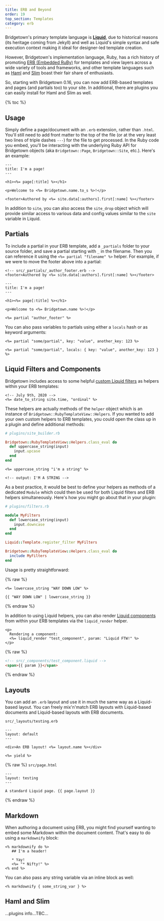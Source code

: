```yaml
---
title: ERB and Beyond
order: 19
top_section: Templates
category: erb
---
```


Bridgetown's primary template language is [**Liquid**](/docs/liquid), due to historical reasons (its heritage coming from Jekyll) and well as Liquid's simple syntax and safe execution context making it ideal for designer-led template creation.

However, Bridgetown's implementation language, Ruby, has a rich history of promoting [ERB (Embedded RuBy)](https://docs.ruby-lang.org/en/2.7.0/ERB.html) for templates and view layers across a wide variety of tools and frameworks, and other template languages such as [Haml](http://haml.info) and [Slim](http://slim-lang.com) boast their fair share of enthusiasts.

So, starting with Bridgetown 0.16, you can now add ERB-based templates and pages (and partials too) to your site. In additional, there are plugins you can easily install for Haml and Slim as well.

{% toc %}

## Usage

Simply define a page/document with an `.erb` extension, rather than `.html`. You'll still need to add front matter to the top of the file (or at the very least two lines of triple dashes `---`) for the file to get processed. In the Ruby code you embed, you'll be interacting with the underlying Ruby API for Bridgetown objects (aka `Bridgetown::Page`, `Bridgetown::Site`, etc.). Here's an example:

```eruby
---
title: I'm a page!
---

<h1><%= page[:title] %></h1>

<p>Welcome to <%= Bridgetown.name.to_s %>!</p>

<footer>Authored by <%= site.data[:authors].first[:name] %></footer>
```

In addition to `site`, you can also access the `site_drop` object which will provide similar access to various data and config values similar to the `site` variable in Liquid.

## Partials

To include a partial in your ERB template, add a `_partials` folder to your source folder, and save a partial starting with `_` in the filename. Then you can reference it using the `<%= partial "filename" %>` helper. For example, if we were to move the footer above into a partial:

```eruby
<!-- src/_partials/_author_footer.erb -->
<footer>Authored by <%= site.data[:authors].first[:name] %></footer>
```

```eruby
---
title: I'm a page!
---

<h1><%= page[:title] %></h1>

<p>Welcome to <%= Bridgetown.name %>!</p>

<%= partial "author_footer" %>
```

You can also pass variables to partials using either a `locals` hash or as keyword arguments:

```eruby
<%= partial "some/partial", key: "value", another_key: 123 %>

<%= partial "some/partial", locals: { key: "value", another_key: 123 } %>
```

## Liquid Filters and Components

Bridgetown includes access to some helpful [custom Liquid filters](/docs/liquid/filters) as helpers within your ERB templates:

```eruby
<!-- July 9th, 2020 -->
<%= date_to_string site.time, "ordinal" %>
```

These helpers are actually methods of the `helper` object which is an instance of `Bridgetown::RubyTemplateView::Helpers`.  If you wanted to add your own custom helpers to ERB templates, you could open the class up in a plugin and define additional methods:

```ruby
# plugins/site_builder.rb

Bridgetown::RubyTemplateView::Helpers.class_eval do
  def uppercase_string(input)
    input.upcase
  end
end
```

```eruby
<%= uppercase_string "i'm a string" %>

<!-- output: I'M A STRING -->
```

As a best practice, it would be best to define your helpers as methods of a dedicated `Module` which could then be used for both Liquid filters and ERB helpers simultaneously. Here's how you might go about that in your plugin:

```ruby
# plugins/filters.rb

module MyFilters
  def lowercase_string(input)
    input.downcase
  end
end

Liquid::Template.register_filter MyFilters

Bridgetown::RubyTemplateView::Helpers.class_eval do
  include MyFilters
end
```

Usage is pretty straightforward:

{% raw %}
```eruby
<%= lowercase_string "WAY DOWN LOW" %>
```

```Liquid
{{ "WAY DOWN LOW" | lowercase_string }}
```
{% endraw %}

In addition to using Liquid helpers, you can also render [Liquid components](/docs/components) from within your ERB templates via the `liquid_render` helper.

```eruby
<p>
  Rendering a component:
  <%= liquid_render "test_component", param: "Liquid FTW!" %>
</p>
```

{% raw %}
```html
<!-- src/_components/test_component.liquid -->
<span>{{ param }}</span>
```
{% endraw %}

## Layouts

You can add an `.erb` layout and use it in much the same way as a Liquid-based layout. You can freely mix'n'match ERB layouts with Liquid-based documents and Liquid-based layouts with ERB documents.

`src/_layouts/testing.erb`

```eruby
---
layout: default
---

<div>An ERB layout! <%= layout.name %></div>

<%= yield %>
```

{% raw %}
`src/page.html`
```Liquid
---
layout: testing
---

A standard Liquid page. {{ page.layout }}
```
{% endraw %}

## Markdown

When authoring a document using ERB, you might find yourself wanting to embed some Markdown within the document content. That's easy to do using a `markdownify` block:

```eruby
<% markdownify do %>
   ## I'm a header!

   * Yay!
   <%= "* Nifty!" %>
<% end %>
```

You can also pass any string variable via an inline block as well:

```eruby
<% markdownify { some_string_var } %>
```

## Haml and Slim

…plugins info…TBC…